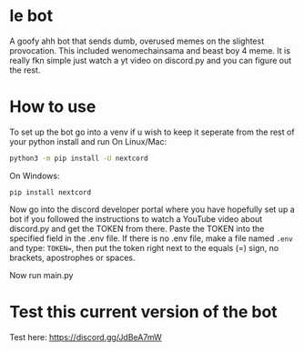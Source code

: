 # le bot

A goofy ahh bot that sends dumb, overused memes on the slightest provocation. This included wenomechainsama and beast boy 4 meme.
It is really fkn simple just watch a yt video on discord.py and you can figure out the rest.

# How to use

To set up the bot go into a venv if u wish to keep it seperate from the rest of your python install and run
On Linux/Mac:
```bash
python3 -m pip install -U nextcord
```
On Windows:
```console
pip install nextcord
```

Now go into the discord developer portal where you have hopefully set up a bot if you followed the instructions to watch a YouTube video about discord.py and get the TOKEN from there.
Paste the TOKEN into the specified field in the .env file. If there is no .env file, make a file named `.env` and type: `TOKEN=`, then put the token right next to the equals (=) sign, no brackets, apostrophes or spaces.

Now run main.py

# Test this current version of the bot

Test here: https://discord.gg/JdBeA7mW

